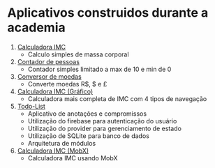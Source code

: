 # Aplicativos construidos durante a academia

1. [Calculadora IMC](./calculadora_imc/README.md)
    - Calculo simples de massa corporal
2. [Contador de pessoas](./contador_de_pessoas/README.md)
    - Contador simples limitado a max de 10 e min de 0
3. [Conversor de moedas](./conversor_moedas/README.md)
    - Converte moedas R$, $ e £
4. [Calculadora IMC (Gráfico)](./calcular_imc/README.md)
    - Calculadora mais completa de IMC com 4 tipos de navegação
5. [Todo-List](./todo_list_provider/README.md)
    - Aplicativo de anotações e compromissos
    - Utilização do firebase para autenticação do usuário
    - Utilização do provider para gerenciamento de estado
    - Utilização de SQLite para banco de dados
    - Arquitetura de módulos
6. [Calculadora IMC (MobX)](./imc_mobx/README.md)
    - Calculadora IMC usando MobX 